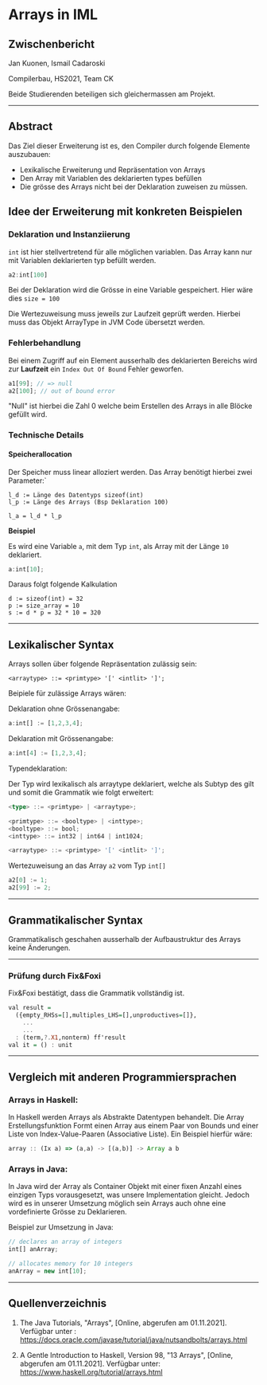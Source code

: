 # Arrays in IML

## Zwischenbericht

Jan Kuonen, Ismail Cadaroski

Compilerbau, HS2021, Team CK

Beide Studierenden beteiligen sich gleichermassen am Projekt.

---

## Abstract
Das Ziel dieser Erweiterung ist es, den Compiler durch folgende Elemente auszubauen:
- Lexikalische Erweiterung und Repräsentation von Arrays
- Den Array mit Variablen des deklarierten types befüllen
- Die grösse des Arrays nicht bei der Deklaration zuweisen zu müssen.

## Idee der Erweiterung mit konkreten Beispielen
### Deklaration und Instanziierung

`int` ist hier stellvertretend für alle möglichen variablen.
Das Array kann nur mit Variablen deklarierten typ befüllt werden.

```typescript
a2:int[100] 
```

Bei der Deklaration wird die Grösse in eine Variable gespeichert.
Hier wäre dies `size = 100`


Die Wertezuweisung muss jeweils zur Laufzeit geprüft werden. Hierbei muss das Objekt ArrayType in JVM Code übersetzt werden.


### Fehlerbehandlung

Bei einem Zugriff auf ein Element ausserhalb des deklarierten Bereichs wird zur **Laufzeit** ein `Index Out Of Bound` Fehler geworfen. 

```typescript 
a1[99]; // => null
a2[100]; // out of bound error
```
"Null" ist hierbei die Zahl 0 welche beim Erstellen des Arrays in alle Blöcke gefüllt wird.

### Technische Details
#### Speicherallocation

Der Speicher muss linear alloziert werden.
Das Array benötigt hierbei zwei Parameter:`


    l_d := Länge des Datentyps sizeof(int)
    l_p := Länge des Arrays (Bsp Deklaration 100) 
    
    l_a = l_d * l_p 


**Beispiel**

Es wird eine Variable `a`, mit dem Typ `int`, als Array mit der Länge `10` deklariert.

```typescript
a:int[10];
```
Daraus folgt folgende Kalkulation

    d := sizeof(int) = 32
    p := size_array = 10
    s := d * p = 32 * 10 = 320

---


## Lexikalischer Syntax

Arrays sollen über folgende Repräsentation zulässig sein:
    
    
    <arraytype> ::= <primtype> '[' <intlit> ']';

Beipiele für zulässige Arrays wären:

Deklaration ohne Grössenangabe:
```typescript
a:int[] := [1,2,3,4];
```
Deklaration mit Grössenangabe:
```typescript 
a:int[4] := [1,2,3,4];
```

Typendeklaration:

Der Typ wird lexikalisch als arraytype deklariert, welche als Subtyp des <type> gilt und somit die Grammatik wie folgt erweitert:

```typescript
<type> ::= <primtype> | <arraytype>;

<primtype> ::= <booltype> | <inttype>;
<booltype> ::= bool;
<inttype> ::= int32 | int64 | int1024;

<arraytype> ::= <primtype> '[' <intlit> ']';
```
Wertezuweisung an das Array `a2` vom Typ `int[]`

```typescript 
a2[0] := 1;
a2[99] := 2;
```

---
## Grammatikalischer Syntax
Grammatikalisch geschahen ausserhalb der Aufbaustruktur des Arrays keine Änderungen.

---
### Prüfung durch Fix&Foxi
Fix&Foxi bestätigt, dass die Grammatik vollständig ist.

```hs
val result =
  ({empty_RHSs=[],multiples_LHS=[],unproductives=[]},
    ...
    ...
  : (term,?.X1,nonterm) ff'result
val it = () : unit
```    

---
    
## Vergleich mit anderen Programmiersprachen

### Arrays in Haskell:

In Haskell werden Arrays als Abstrakte Datentypen behandelt. Die Array Erstellungsfunktion Formt einen Array aus einem Paar von Bounds und einer Liste von Index-Value-Paaren (Associative Liste).
Ein Beispiel hierfür wäre:
```typescript
array :: (Ix a) => (a,a) -> [(a,b)] -> Array a b
```

### Arrays in Java:

In Java wird der Array als Container Objekt mit einer fixen Anzahl eines einzigen Typs vorausgesetzt, was unsere Implementation gleicht. Jedoch wird es in unserer Umsetzung möglich sein Arrays auch ohne eine vordefinierte Grösse zu Deklarieren. 

Beispiel zur Umsetzung in Java:
```typescript
// declares an array of integers
int[] anArray;

// allocates memory for 10 integers
anArray = new int[10];
```

---

## Quellenverzeichnis
1) The Java Tutorials, "Arrays", [Online, abgerufen am 01.11.2021]. Verfügbar unter : https://docs.oracle.com/javase/tutorial/java/nutsandbolts/arrays.html

2) A Gentle Introduction to Haskell, Version 98, "13 Arrays", [Online, abgerufen am 01.11.2021]. Verfügbar unter: https://www.haskell.org/tutorial/arrays.html
